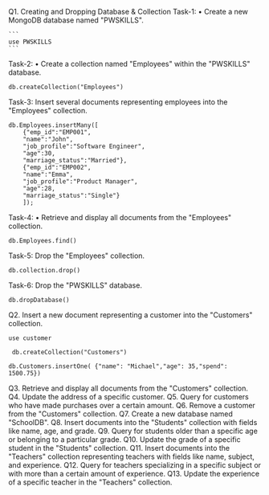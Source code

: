 Q1. Creating and Dropping Database & Collection
Task-1:
• Create a new MongoDB database named "PWSKILLS".

    ```
    use PWSKILLS
    ```

Task-2:
• Create a collection named "Employees" within the "PWSKILLS" database.

```
db.createCollection("Employees")
```

Task-3:
Insert several documents representing employees into the "Employees" collection.

```
db.Employees.insertMany([
    {"emp_id":"EMP001",
    "name":"John",
    "job_profile":"Software Engineer",
    "age":30,
    "marriage_status":"Married"},
    {"emp_id":"EMP002",
    "name":"Emma",
    "job_profile":"Product Manager",
    "age":28,
    "marriage_status":"Single"}
    ]);
```

Task-4:
• Retrieve and display all documents from the "Employees" collection.

```
db.Employees.find()
```

Task-5:
Drop the "Employees" collection.

```
db.collection.drop()
```

Task-6:
Drop the "PWSKILLS" database.

```
db.dropDatabase()
```

Q2. Insert a new document representing a customer into the "Customers" collection.

```
use customer
```

```
 db.createCollection("Customers")
```

```
db.Customers.insertOne( {"name": "Michael","age": 35,"spend": 1500.75})
```

Q3. Retrieve and display all documents from the "Customers" collection.
Q4. Update the address of a specific customer.
Q5. Query for customers who have made purchases over a certain amount.
Q6. Remove a customer from the "Customers" collection.
Q7. Create a new database named "SchoolDB".
Q8. Insert documents into the "Students" collection with fields like name, age, and grade.
Q9. Query for students older than a specific age or belonging to a particular grade.
Q10. Update the grade of a specific student in the "Students" collection.
Q11. Insert documents into the "Teachers" collection representing teachers with fields like name, subject, and
experience.
Q12. Query for teachers specializing in a specific subject or with more than a certain amount of experience.
Q13. Update the experience of a specific teacher in the "Teachers" collection.

